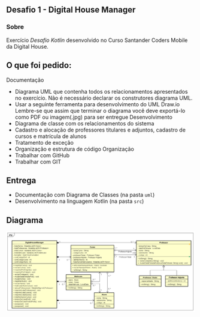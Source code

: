 ## Desafio 1 - Digital House Manager
### Sobre

Exercício _Desafio Kotlin_ desenvolvido no Curso Santander Coders Mobile da Digital House.

## O que foi pedido:

Documentação
- Diagrama UML que contenha todos os relacionamentos apresentados no
exercício. Não é necessário declarar os construtores diagrama UML.
- Usar a seguinte ferramenta para desenvolvimento do UML Draw.io
Lembre-se que assim que terminar o diagrama você deve exportá-lo como PDF ou
imagem(.jpg) para ser entregue
Desenvolvimento
- Diagrama de classe com os relacionamentos do sistema
- Cadastro e alocação de professores titulares e adjuntos, cadastro de cursos e
matrícula de alunos
- Tratamento de exceção
- Organização e estrutura de código
Organização
- Trabalhar com GitHub
- Trabalhar com GIT

## Entrega

- Documentação com Diagrama de Classes (na pasta `uml`)
- Desenvolvimento na linguagem Kotlin (na pasta `src`)

## Diagrama

<img src="/uml/desafio.png">

